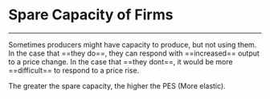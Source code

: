 # Spare Capacity of Firms
---
Sometimes producers might have capacity to produce, but not using them. In the case that ==they do==, they can respond with ==increased== output to a price change. In the case that ==they dont==, it would be more ==difficult== to respond to a price rise.

The greater the spare capacity, the higher the PES (More elastic).